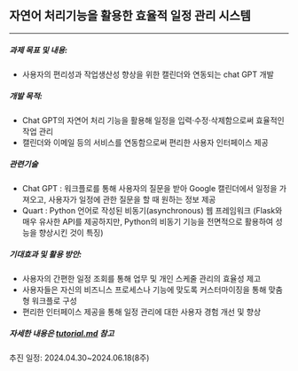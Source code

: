 ## 자연어 처리기능을 활용한  효율적 일정 관리 시스템 
-----------------------------------------------
##### 과제 목표 및 내용: 
- 사용자의 편리성과 작업생산성 향상을 위한 캘린더와 연동되는 chat GPT 개발

##### 개발 목적:
- Chat GPT의 자연어 처리 기능을 활용해 일정을 입력·수정·삭제함으로써 효율적인 작업 관리
- 캘린더와 이메일 등의 서비스를 연동함으로써 편리한 사용자 인터페이스 제공


##### 관련기술 
- Chat GPT : 워크플로를 통해 사용자의 질문을 받아 Google 캘린더에서 일정을 가져오고, 사용자가 일정에 관한 질문을 할 때 원하는 정보 제공
- Quart : Python 언어로 작성된 비동기(asynchronous) 웹 프레임워크
(Flask와 매우 유사한 API를 제공하지만, Python의 비동기 기능을 전면적으로 활용하여 성능을 향상시킨 것이 특징)

##### 기대효과 및 활용 방안:

- 사용자의 간편한 일정 조회를 통해 업무 및 개인 스케줄 관리의 효율성 제고
- 사용자들은 자신의 비즈니스 프로세스나 기능에 맞도록 커스터마이징을 통해 맞춤형 워크플로 구성
- 편리한 인터페이스 제공을 통해 일정 관리에 대한 사용자 경험 개선 및 향상

##### 자세한 내용은 [tutorial.md](tutorial.md) 참고

추진 일정: 2024.04.30~2024.06.18(8주)
